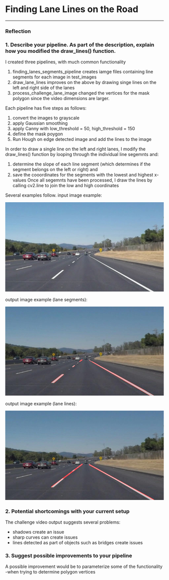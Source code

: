 # **Finding Lane Lines on the Road** 

[//]: # (Image References)

[image1]: ./test_images/solidWhiteCurve.jpg "Grayscale"

[image2]: ./test_images_output/solidWhiteCurve.jpg "Grayscale"

[image3]: ./test_images_output/lineSolidWhiteCurve.jpg "Grayscale"

---

### Reflection

### 1. Describe your pipeline. As part of the description, explain how you modified the draw_lines() function.

I created three pipelines, with much common functionality
  1. finding_lanes_segments_pipeline creates iamge files containing line segments for each image in test_images
  2. draw_lane_lines improves on the above by drawing singe lines on the left and right side of the lanes
  3. process_challenge_lane_image changed the vertices for the mask polygon since the video dimensions are larger.
 
Each pipeline has five steps as follows:
  1. convert the images to grayscale
  2. apply Gaussian smoothing
  3. apply Canny with low_threshold = 50, high_threshold = 150
  4. define the mask poygon
  5. Run Hough on edge detected image and add the lines to the image

In order to draw a single line on the left and right lanes, I modify the draw_lines() function by looping through
  the individual line segemnts and:
  1. determine the slope of each line segment (which determines if the segment belongs on the left or right) and
  2. save the cooordinates for the segments with the lowest and highest x-values
Once all segemnts have been processed, I draw the lines by calling cv2.line to join the low and high coordinates

Several examples follow.
input image example: 

![alt text][image1]

output image example (lane segments): 

![alt text][image2]

output image example (lane lines): 

![alt text][image3]


### 2. Potential shortcomings with your current setup

The challenge video output suggests several problems:
  - shadows create an issue
  - sharp curves can create issues
  - lines detected as part of objects such as bridges create issues

### 3. Suggest possible improvements to your pipeline

A possible improvement would be to parameterize some of the functionality
  -when trying to determine polygon vertices
